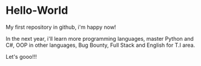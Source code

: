# Hello-World
 My first repository in github, i'm happy now!

 In the next year, i'll learn more programming languages,
 master Python and C#, OOP in other languages, Bug Bounty,
 Full Stack and English for T.I area.
 
 Let's gooo!!!
